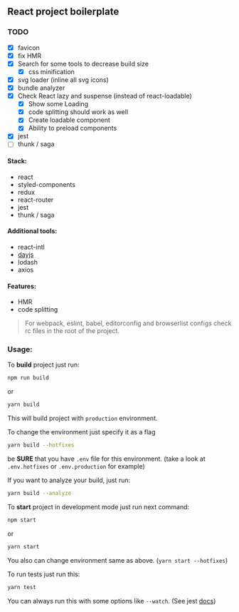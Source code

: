 ## React project boilerplate

### TODO
- [x] favicon
- [x] fix HMR
- [x] Search for some tools to decrease build size
  - [x] css minification
- [x] svg loader (inline all svg icons)
- [x] bundle analyzer
- [x] Check React lazy and suspense (instead of react-loadable)
  - [x] Show some Loading
  - [x] code splitting should work as well
  - [x] Create loadable component
  - [x] Ability to preload components
- [x] jest
- [ ] thunk / saga

#### Stack:
- react
- styled-components
- redux
- react-router
- jest
- thunk / saga

#### Additional tools:
- react-intl
- [dayjs](https://github.com/iamkun/dayjs)
- lodash
- axios

#### Features:
- HMR
- code splitting

> For webpack, eslint, babel, editorconfig and browserlist configs check rc files in the root of the project.

### Usage:

To **build** project just run:
```bash
npm run build
```

or

```bash
yarn build
```

This will build project with `production` environment.

To change the environment just specify it as a flag
```bash
yarn build --hotfixes
```

be **SURE** that you have `.env` file for this environment. (take a look at `.env.hotfixes` or `.env.production` for example)

If you want to analyze your build, just run:
```bash
yarn build --analyze
```

To **start** project in development mode just run next command:

```bash
npm start
```

or

```bash
yarn start
```

You also can change environment same as above. (`yarn start --hotfixes`)

To run tests just run this:
```bash
yarn test
```

You can always run this with some options like `--watch`. (See jest [docs](https://jestjs.io/docs/en/cli))
